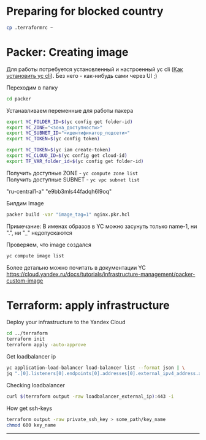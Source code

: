 

# Preparing for blocked country
```bash
cp .terraformrc ~
```

# Packer: Creating image
Для работы потребуется установленный и настроенный yc cli ([Как установить yc cli](https://cloud.yandex.com/en/docs/cli/operations/install-cli)). 
Без него - как-нибудь сами через UI ;)

Переходим в папку
```bash
cd packer
```


Устанавливаем переменные для работы пакера
```bash
export YC_FOLDER_ID=$(yc config get folder-id)
export YC_ZONE="<зона_доступности>"
export YC_SUBNET_ID="<идентификатор_подсети>"
export YC_TOKEN=$(yc config token)

export YC_TOKEN=$(yc iam create-token)
export YC_CLOUD_ID=$(yc config get cloud-id)
export TF_VAR_folder_id=$(yc config get folder-id)
```

Получить доступные ZONE - `yc compute zone list`\
Получить доступные SUBNET - `yc vpc subnet list`

"ru-central1-a"
"e9bb3mls44fadqh6l9oq"

Билдим Image
```bash
packer build -var "image_tag=1" nginx.pkr.hcl
```
Примечание: В именах образов в YC можно засунуть только name-1, ни ".", ни "_" недопускаются

Проверяем, что image создался
```bash
yc compute image list
```


Более детально можно почитать в документации YC
https://cloud.yandex.ru/docs/tutorials/infrastructure-management/packer-custom-image



# Terraform: apply infrastructure
Deploy your infrastructure to the Yandex Cloud
```bash
cd ../terraform
terraform init
terraform apply -auto-approve
```

Get loadbalancer ip
```bash
yc application-load-balancer load-balancer list --format json | \
jq ".[0].listeners[0].endpoints[0].addresses[0].external_ipv4_address.address"

```

Checking loadbalancer 
```bash
curl $(terraform output -raw loadbalancer_external_ip):443 -i 
```


How get ssh-keys
```bash
terraform output -raw private_ssh_key > some_path/key_name
chmod 600 key_name
```

---




